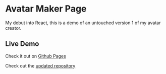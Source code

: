 # Avatar Maker Page

My debut into React, this is a demo of an untouched version 1 of my avatar creator.

## Live Demo

Check it out on [Github Pages](https://r15ntl.github.io/Avatar-Maker-Page/)

Check out the [updated repository](https://github.com/R15NTL/avatar-creator)
